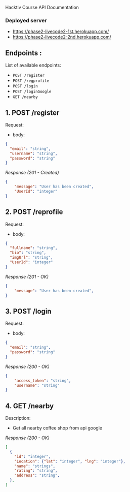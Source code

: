  Hacktiv Course API Documentation

### Deployed server
- https://phase2-livecode2-1st.herokuapp.com/
- https://phase2-livecode2-2nd.herokuapp.com/


## Endpoints :

List of available endpoints:

- `POST /register`
- `POST /regprofile`
- `POST /login`
- `POST /loginGoogle`
- `GET /nearby`


## 1. POST /register

Request:

- body:

```json
{
  "email": "string",
  "username": "string",
  "password": "string"
}
```

_Response (201 - Created)_

```json
{
    "message": "User has been created",
    "UserId": "integer"
}
```

## 2. POST /reprofile

Request:

- body:

```json
{
  "fullname": "string",
  "bio": "string",
  "imgUrl": "string",
  "UserId": "integer"
}
```

_Response (201 - OK)_

```json
{
    "message": "User has been created",
}
```


## 3. POST /login

Request:

- body:

```json
{
  "email": "string",
  "password": "string"
}
```

_Response (200 - OK)_

```json
{
    "access_token": "string",
    "username": "string"
}
```


## 4. GET /nearby

Description:
- Get all nearby coffee shop from api google

_Response (200 - OK)_

```json
[
  {
    "id": "integer",
    "Location": {"lat": "integer", "lng": "integer"},
    "name": "strings",
    "rating": "string",
    "address": "string",
  },
]
```